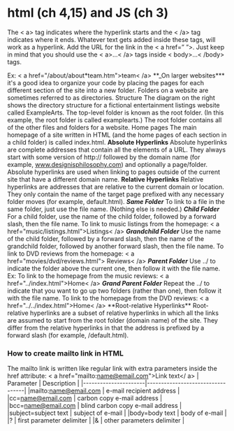 # html (ch 4,15) and JS (ch 3)

The < a> tag indicates where the hyperlink starts and the < /a> tag indicates where it ends. Whatever text gets added inside these tags, will work as a hyperlink. Add the URL for the link in the < a href=” ”>. Just keep in mind that you should use the < a>…< /a> tags inside < body>…< /body> tags.

Ex: < a href="/about/about\*team.htm">team< /a>
\*\*\_On larger websites**\* it's a good idea to organize your code by placing the pages for each different section of the site into a new folder. Folders on a website are sometimes referred to as directories.
Structure The diagram on the right shows the directory structure for a fictional entertainment listings website called ExampleArts. The top-level folder is known as the root folder. (In this example, the root folder is called examplearts.) The root folder contains all of the other files and folders for a website.
Home pages
The main homepage of a site written in HTML (and the home pages of each section in a child folder) is called index.html.
**Absolute Hyperlinks**
Absolute hyperlinks are complete addresses that contain all the elements of a URL. They always start with some version of http:// followed by the domain name (for example, www.designisphilosophy.com) and optionally a page/folder. Absolute hyperlinks are used when linking to pages outside of the current site that have a different domain name.
**Relative Hyperlinks**
Relative hyperlinks are addresses that are relative to the current domain or location. They only contain the name of the target page prefixed with any necessary folder moves (for example, default.html).
**_Same Folder_**
To link to a file in the same folder, just use the file name. (Nothing else is needed.)
**_Child Folder_**
For a child folder, use the name of the child folder, followed by a forward slash, then the file name.
To link to music listings from the homepage:
< a href="music/listings.html">Listings< /a>
**_Grandchild Folder_**
Use the name of the child folder, followed by a forward slash, then the name of the grandchild folder, followed by another forward slash, then the file name.
To link to DVD reviews from the homepage:
< a href="movies/dvd/reviews.html">
Reviews< /a>
**_Parent Folder_**
Use ../ to indicate the folder above the current one, then follow it with the file name.
Ex:
To link to the homepage from the music reviews:
< a href="../index.html">Home< /a>
**_Grand Parent Folder_**
Repeat the ../ to indicate that you want to go up two folders (rather than one), then follow it with the file name.
To link to the homepage from the DVD reviews:
< a href="../../index.html">Home< /a>
**Root-relative Hyperlinks\*\*
Root-relative hyperlinks are a subset of relative hyperlinks in which all the links are assumed to start from the root folder (domain name) of the site. They differ from the relative hyperlinks in that the address is prefixed by a forward slash (for example, /default.html).

### How to create mailto link in HTML

The mailto link is written like regular link with extra parameters inside the href attribute:
< a href="mailto:name@email.com">Link text</ a>
| Parameter            |  Description                     |
|----------------------|----------------------------------|
|mailto:name@email.com | e-mail recipient address         |
|cc=name@email.com     | carbon copy e-mail address       |
|bcc=name@email.com    | blind carbon copy e-mail address |
|subject=subject text  | subject of e-mail                |
|body=body text        | body of e-mail                   |
|?                     | first parameter delimiter        |
|&                     | other parameters delimiter       |
